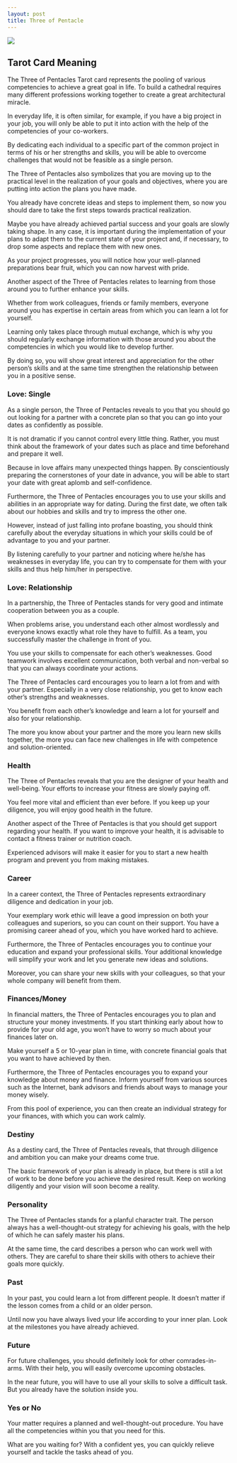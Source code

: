 ```yaml
---
layout: post
title: Three of Pentacle
---
```


![](../images/Three-of-Pentacle-Tarot-Card-Meaning-732x1024.webp)

## Tarot Card Meaning
The Three of Pentacles Tarot card represents the pooling of various competencies to achieve a great goal in life. To build a cathedral requires many different professions working together to create a great architectural miracle.

In everyday life, it is often similar, for example, if you have a big project in your job, you will only be able to put it into action with the help of the competencies of your co-workers.

By dedicating each individual to a specific part of the common project in terms of his or her strengths and skills, you will be able to overcome challenges that would not be feasible as a single person.

The Three of Pentacles also symbolizes that you are moving up to the practical level in the realization of your goals and objectives, where you are putting into action the plans you have made.

You already have concrete ideas and steps to implement them, so now you should dare to take the first steps towards practical realization.

Maybe you have already achieved partial success and your goals are slowly taking shape. In any case, it is important during the implementation of your plans to adapt them to the current state of your project and, if necessary, to drop some aspects and replace them with new ones.

As your project progresses, you will notice how your well-planned preparations bear fruit, which you can now harvest with pride.

Another aspect of the Three of Pentacles relates to learning from those around you to further enhance your skills.

Whether from work colleagues, friends or family members, everyone around you has expertise in certain areas from which you can learn a lot for yourself.

Learning only takes place through mutual exchange, which is why you should regularly exchange information with those around you about the competencies in which you would like to develop further.

By doing so, you will show great interest and appreciation for the other person’s skills and at the same time strengthen the relationship between you in a positive sense.


### Love: Single
As a single person, the Three of Pentacles reveals to you that you should go out looking for a partner with a concrete plan so that you can go into your dates as confidently as possible.

It is not dramatic if you cannot control every little thing. Rather, you must think about the framework of your dates such as place and time beforehand and prepare it well.

Because in love affairs many unexpected things happen. By conscientiously preparing the cornerstones of your date in advance, you will be able to start your date with great aplomb and self-confidence.

Furthermore, the Three of Pentacles encourages you to use your skills and abilities in an appropriate way for dating. During the first date, we often talk about our hobbies and skills and try to impress the other one.

However, instead of just falling into profane boasting, you should think carefully about the everyday situations in which your skills could be of advantage to you and your partner.

By listening carefully to your partner and noticing where he/she has weaknesses in everyday life, you can try to compensate for them with your skills and thus help him/her in perspective.

### Love: Relationship
In a partnership, the Three of Pentacles stands for very good and intimate cooperation between you as a couple.

When problems arise, you understand each other almost wordlessly and everyone knows exactly what role they have to fulfill. As a team, you successfully master the challenge in front of you.

You use your skills to compensate for each other’s weaknesses. Good teamwork involves excellent communication, both verbal and non-verbal so that you can always coordinate your actions.

The Three of Pentacles card encourages you to learn a lot from and with your partner. Especially in a very close relationship, you get to know each other’s strengths and weaknesses.

You benefit from each other’s knowledge and learn a lot for yourself and also for your relationship.

The more you know about your partner and the more you learn new skills together, the more you can face new challenges in life with competence and solution-oriented.


### Health 

The Three of Pentacles reveals that you are the designer of your health and well-being. Your efforts to increase your fitness are slowly paying off.

You feel more vital and efficient than ever before. If you keep up your diligence, you will enjoy good health in the future.

Another aspect of the Three of Pentacles is that you should get support regarding your health. If you want to improve your health, it is advisable to contact a fitness trainer or nutrition coach.

Experienced advisors will make it easier for you to start a new health program and prevent you from making mistakes.


### Career

In a career context, the Three of Pentacles represents extraordinary diligence and dedication in your job.

Your exemplary work ethic will leave a good impression on both your colleagues and superiors, so you can count on their support. You have a promising career ahead of you, which you have worked hard to achieve.

Furthermore, the Three of Pentacles encourages you to continue your education and expand your professional skills. Your additional knowledge will simplify your work and let you generate new ideas and solutions.

Moreover, you can share your new skills with your colleagues, so that your whole company will benefit from them.


### Finances/Money 

In financial matters, the Three of Pentacles encourages you to plan and structure your money investments. If you start thinking early about how to provide for your old age, you won’t have to worry so much about your finances later on.

Make yourself a 5 or 10-year plan in time, with concrete financial goals that you want to have achieved by then.

Furthermore, the Three of Pentacles encourages you to expand your knowledge about money and finance. Inform yourself from various sources such as the Internet, bank advisors and friends about ways to manage your money wisely.

From this pool of experience, you can then create an individual strategy for your finances, with which you can work calmly.


### Destiny 

As a destiny card, the Three of Pentacles reveals, that through diligence and ambition you can make your dreams come true.

The basic framework of your plan is already in place, but there is still a lot of work to be done before you achieve the desired result. Keep on working diligently and your vision will soon become a reality.


### Personality
The Three of Pentacles stands for a planful character trait. The person always has a well-thought-out strategy for achieving his goals, with the help of which he can safely master his plans.

At the same time, the card describes a person who can work well with others. They are careful to share their skills with others to achieve their goals more quickly.

### Past
In your past, you could learn a lot from different people. It doesn’t matter if the lesson comes from a child or an older person.

Until now you have always lived your life according to your inner plan. Look at the milestones you have already achieved.

### Future
For future challenges, you should definitely look for other comrades-in-arms. With their help, you will easily overcome upcoming obstacles.

In the near future, you will have to use all your skills to solve a difficult task. But you already have the solution inside you.

### Yes or No
Your matter requires a planned and well-thought-out procedure. You have all the competencies within you that you need for this.

What are you waiting for? With a confident yes, you can quickly relieve yourself and tackle the tasks ahead of you.

